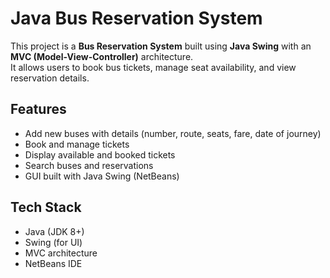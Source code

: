 # Java Bus Reservation System

This project is a **Bus Reservation System** built using **Java Swing** with an **MVC (Model-View-Controller)** architecture.  
It allows users to book bus tickets, manage seat availability, and view reservation details.

## Features
- Add new buses with details (number, route, seats, fare, date of journey)
- Book and manage tickets
- Display available and booked tickets
- Search buses and reservations
- GUI built with Java Swing (NetBeans)

## Tech Stack
- Java (JDK 8+)
- Swing (for UI)
- MVC architecture
- NetBeans IDE
